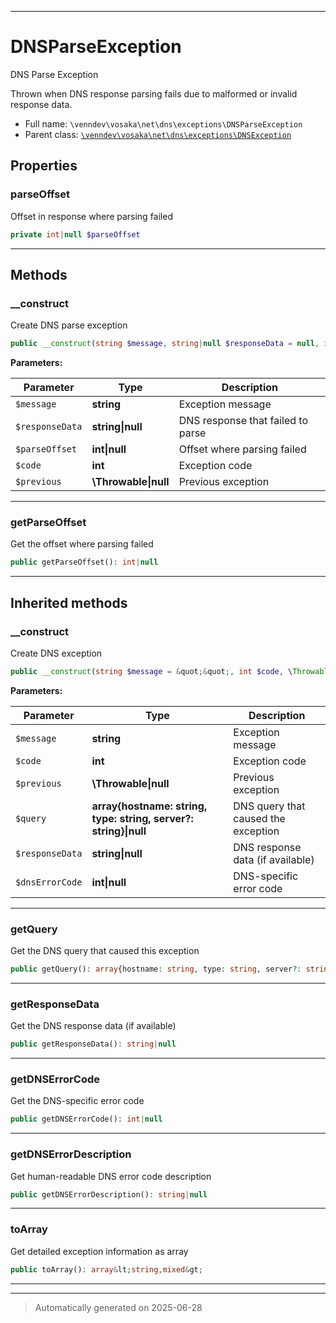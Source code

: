 ***

# DNSParseException

DNS Parse Exception

Thrown when DNS response parsing fails due to malformed
or invalid response data.

* Full name: `\venndev\vosaka\net\dns\exceptions\DNSParseException`
* Parent class: [`\venndev\vosaka\net\dns\exceptions\DNSException`](./DNSException.md)



## Properties


### parseOffset

Offset in response where parsing failed

```php
private int|null $parseOffset
```






***

## Methods


### __construct

Create DNS parse exception

```php
public __construct(string $message, string|null $responseData = null, int|null $parseOffset = null, int $code, \Throwable|null $previous = null): mixed
```








**Parameters:**

| Parameter | Type | Description |
|-----------|------|-------------|
| `$message` | **string** | Exception message |
| `$responseData` | **string&#124;null** | DNS response that failed to parse |
| `$parseOffset` | **int&#124;null** | Offset where parsing failed |
| `$code` | **int** | Exception code |
| `$previous` | **\Throwable&#124;null** | Previous exception |





***

### getParseOffset

Get the offset where parsing failed

```php
public getParseOffset(): int|null
```












***


## Inherited methods


### __construct

Create DNS exception

```php
public __construct(string $message = &quot;&quot;, int $code, \Throwable|null $previous = null, array{hostname: string, type: string, server?: string}|null $query = null, string|null $responseData = null, int|null $dnsErrorCode = null): mixed
```








**Parameters:**

| Parameter | Type | Description |
|-----------|------|-------------|
| `$message` | **string** | Exception message |
| `$code` | **int** | Exception code |
| `$previous` | **\Throwable&#124;null** | Previous exception |
| `$query` | **array{hostname: string, type: string, server?: string}&#124;null** | DNS query that caused the exception |
| `$responseData` | **string&#124;null** | DNS response data (if available) |
| `$dnsErrorCode` | **int&#124;null** | DNS-specific error code |





***

### getQuery

Get the DNS query that caused this exception

```php
public getQuery(): array{hostname: string, type: string, server?: string}|null
```












***

### getResponseData

Get the DNS response data (if available)

```php
public getResponseData(): string|null
```












***

### getDNSErrorCode

Get the DNS-specific error code

```php
public getDNSErrorCode(): int|null
```












***

### getDNSErrorDescription

Get human-readable DNS error code description

```php
public getDNSErrorDescription(): string|null
```












***

### toArray

Get detailed exception information as array

```php
public toArray(): array&lt;string,mixed&gt;
```












***


***
> Automatically generated on 2025-06-28
